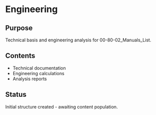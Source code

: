 # Engineering

## Purpose
Technical basis and engineering analysis for 00-80-02_Manuals_List.

## Contents
- Technical documentation
- Engineering calculations
- Analysis reports

## Status
Initial structure created - awaiting content population.
